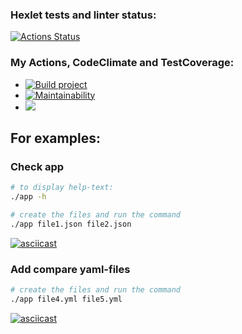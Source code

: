 ### Hexlet tests and linter status:
[![Actions Status](https://github.com/svdegron/java-project-71/actions/workflows/hexlet-check.yml/badge.svg)](https://github.com/svdegron/java-project-71/actions)

### My Actions, CodeClimate and TestCoverage:
* [![Build project](https://github.com/svdegron/java-project-71/actions/workflows/project-actions.yml/badge.svg)](https://github.com/svdegron/java-project-71/actions/workflows/project-actions.yml)
* [![Maintainability](https://api.codeclimate.com/v1/badges/93fafcecf4df421454b5/maintainability)](https://codeclimate.com/github/svdegron/java-project-71/maintainability)
* <a href="https://codeclimate.com/github/svdegron/java-project-71/test_coverage"><img src="https://api.codeclimate.com/v1/badges/93fafcecf4df421454b5/test_coverage" /></a>

For examples:
--------------

### Check app
```bash
# to display help-text:
./app -h

# create the files and run the command
./app file1.json file2.json
```
[![asciicast](https://asciinema.org/a/ANVRsyGS1d4qxA7GXCI8aaLGs.svg)](https://asciinema.org/a/ANVRsyGS1d4qxA7GXCI8aaLGs)

### Add compare yaml-files
```bash
# create the files and run the command
./app file4.yml file5.yml
```
[![asciicast](https://asciinema.org/a/7hF59S5neURlm9F7QjUD6kSoj.svg)](https://asciinema.org/a/7hF59S5neURlm9F7QjUD6kSoj)
